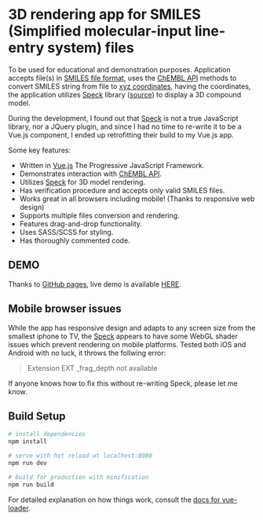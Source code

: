 # 3D rendering app for SMILES (Simplified molecular-input line-entry system) files

To be used for educational and demonstration purposes. 
Application accepts file(s) in [SMILES file format](https://en.wikipedia.org/wiki/Simplified_molecular-input_line-entry_system), uses the [ChEMBL API](https://www.ebi.ac.uk/chembl/api/utils/docs) methods to convert SMILES string from file to [xyz coordinates](https://en.wikipedia.org/wiki/XYZ_file_format), having the coordinates, the application utilizes [Speck](http://wwwtyro.github.io/speck/) library ([source](https://github.com/wwwtyro/speck)) to display a 3D compound model. 

During the development, I found out that [Speck](http://wwwtyro.github.io/speck/) is not a true JavaScript library, nor a JQuery plugin, and since I had no time to re-write it to be a Vue.js component, I ended up retrofitting their build to my Vue.js app.

Some key features: 

* Written in [Vue.js](https://vuejs.org/) The Progressive JavaScript Framework.
* Demonstrates interaction with [ChEMBL API](https://www.ebi.ac.uk/chembl/api/utils/docs).
* Utilizes [Speck](http://wwwtyro.github.io/speck/) for 3D model rendering.
* Has verification procedure and accepts only valid SMILES files.
* Works great in all browsers including mobile! (Thanks to responsive web design)
* Supports multiple files conversion and rendering.
* Features drag-and-drop functionality.
* Uses SASS/SCSS for styling. 
* Has thoroughly commented code.

## DEMO

Thanks to [GitHub pages](https://pages.github.com/), live demo is available [HERE](https://aseevia.github.io/smiles-3d-vue/).

## Mobile browser issues

While the app has responsive design and adapts to any screen size from the smallest iphone to TV, the [Speck](http://wwwtyro.github.io/speck/) appears to have some WebGL shader issues which prevent rendering on mobile platforms. Tested both iOS and Android with no luck, it throws the follwing error:
> Extension EXT _frag_depth not available

If anyone knows how to fix this without re-writing Speck, please let me know.

## Build Setup

``` bash
# install dependencies
npm install

# serve with hot reload at localhost:8080
npm run dev

# build for production with minification
npm run build
```

For detailed explanation on how things work, consult the [docs for vue-loader](http://vuejs.github.io/vue-loader).

